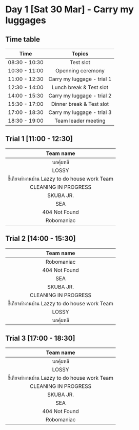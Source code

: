 # Day 1 [Sat 30 Mar] - Carry my luggages

## Time table

|   Time              |     Topics                                  |
|:-------------------:|:-------------------------------------------:|
|    08:30 - 10:30    |     Test slot                               |
|    10:30 - 11:00    |     Openning ceremony                       |
|    11:00 - 12:30    |     Carry my luggage - trial 1              |
|    12:30 - 14:00    |     Lunch break & Test slot                 |
|    14:00 - 15:30    |     Carry my luggage - trial 2              |
|    15:30 - 17:00    |     Dinner break & Test slot                |
|    17:00 - 18:30    |     Carry my luggage - trial 3              |
|    18:30 - 19:00    |     Team leader meeting                     |


## Trial 1 [11:00 - 12:30]

|      Team name                                        |    
|:-------------------------------------------------------:|   
| นกคุ้มหลี                                                |  
|  LOSSY                                                | 
|  ขี้เกียจทำงานบ้าน Lazzy to do house work Team            |
|   CLEANING IN PROGRESS                                |
|   SKUBA JR.                                           |
|   SEA                                                 |
|   404 Not Found                                       |
|   Robomaniac                                          |


## Trial 2 [14:00 - 15:30]

|      Team name                                        |    
|:-------------------------------------------------------:|   
|   Robomaniac                                          |
|   404 Not Found                                       |
|   SEA                                                 |
|   SKUBA JR.                                           |
|   CLEANING IN PROGRESS                                |
|  ขี้เกียจทำงานบ้าน Lazzy to do house work Team            |
|  LOSSY                                                | 
| นกคุ้มหลี                                                |  

## Trial 3 [17:00 - 18:30]

|      Team name                                        |    
|:-------------------------------------------------------:|   
| นกคุ้มหลี                                                |  
|  LOSSY                                                | 
|  ขี้เกียจทำงานบ้าน Lazzy to do house work Team            |
|   CLEANING IN PROGRESS                                |
|   SKUBA JR.                                           |
|   SEA                                                 |
|   404 Not Found                                       |
|   Robomaniac                                          |

